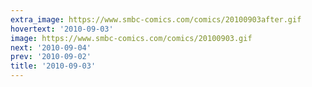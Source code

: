 ```yaml
---
extra_image: https://www.smbc-comics.com/comics/20100903after.gif
hovertext: '2010-09-03'
image: https://www.smbc-comics.com/comics/20100903.gif
next: '2010-09-04'
prev: '2010-09-02'
title: '2010-09-03'
---
```

